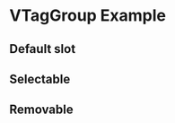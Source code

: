 # VTagGroup Example


## Default slot

<code-tab>
<template #example>
<DefaultSlotExample/>
</template>
<template #code>

```vue
<!--@include: ./components/tag/DefaultSlotExample.vue-->
```
</template>
</code-tab>

## Selectable

<code-tab>
<template #example>
<SelectableUseCaseExample/>
</template>
<template #code>

```vue
<!--@include: ./components/tag/SelectableUseCaseExample.vue-->
```
</template>
</code-tab>


## Removable

<code-tab>
<template #example>
<RemovableExample/>
</template>
<template #code>

```vue
<!--@include: ./components/tag/RemovableExample.vue-->
```
</template>
</code-tab>

<script setup lang="ts">

import CodeTab from '../custom/CodeTab.vue';
import { defineClientComponent } from "vitepress";

const DefaultSlotExample = defineClientComponent(() => import("./components/tag-group/DefaultSlotExample.vue"));
const SelectableUseCaseExample = defineClientComponent(() => import("./components/tag-group/SelectableUseCaseExample.vue"));
const RemovableExample = defineClientComponent(() => import("./components/tag-group/RemovableExample.vue"));
</script>

